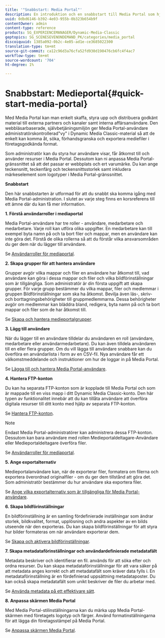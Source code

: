 ```yaml
---
title: '"Snabbstart: Media Portal"'
description: En introduktion och en snabbstart till Media Portal som hjälper dig att komma igång snabbt med Media Portal-teknik och -administration.
uuid: 0dbd6146-b392-4e03-955b-0b323b654b9f
contentOwner: admin
content-type: reference
products: SG_EXPERIENCEMANAGER/Dynamic-Media-Classic
geptopics: SG_SCENESEVENONDEMAND_PK/categories/media_portal
discoiquuid: 1385a092-0b2c-4e05-ad1e-ce3685022300
translation-type: tm+mt
source-git-commit: ca12c96d3a76cfa52fd930d190476cb6fc4f4ac7
workflow-type: tm+mt
source-wordcount: '704'
ht-degree: 1%

---
```



# Snabbstart: Medieportal{#quick-start-media-portal}

Med Media Portal kan man enkelt skaffa, styra upp och distribuera godkänt material till externa partners och kanaler samt interna affärsanvändare. Den webbläsarbaserade, självbetjäningsmiljön ger Media Portal-användare administratörskontrollerad&quot;vy&quot; i Dynamic Media Classic-material så att de enkelt kan komma åt, söka, förhandsgranska och exportera mediefiler i företagsgodkända format.

Som administratör kan du styra hur användare visar, får åtkomst till och använder resurser i Media Portal. Dessutom kan ni anpassa Media Portal-gränssnittet så att det passar er webbplats och ert varumärke. Du kan ange teckensnitt, teckenfärg och teckensnittsstorlek samt inkludera märkeselement som logotyper i Media Portal-gränssnittet.

**Snabbstart**

Den här snabbstarten är utformad för att du snabbt ska komma igång med Media Portal-administration. I slutet av varje steg finns en korsreferens till ett ämne där du kan få mer information.

**1. Förstå användarroller i mediaportal**

Media Portal-användare har tre roller - användare, medarbetare och medarbetare. Varje roll kan utföra olika uppgifter. En medarbetare kan till exempel byta namn på och ta bort filer och mappar, men en användare kan inte göra det. Förstå de olika rollerna så att du förstår vilka ansvarsområden du ger dem när du lägger till användare.

Se [Användarroller för mediaportal](media-portal-user-roles.md#media_portal_user_roles).

**2. Skapa grupper för att hantera användare**

Grupper avgör vilka mappar och filer en användare har åtkomst till, vad användare kan göra i dessa mappar och filer och vilka bildförinställningar som är tillgängliga. Som administratör är din första uppgift att skapa grupper. För varje grupp bestämmer du vilka mappar, filer och medlemmar i gruppen Bildförinställningar som ska ha åtkomst. Bevilja även läs-, skriv- och borttagningsbehörigheter till gruppmedlemmarna. Dessa behörigheter avgör om medlemmar kan bläddra bland, redigera, byta namn på och ta bort mappar och filer som de har åtkomst till.

Se [Skapa och hantera medieportalgrupper](creating-media-portal-groups.md#creating_and_managing_media_portal_groups).

**3. Lägg till användare**

När du lägger till en användare tilldelar du användaren en roll (användare, medarbetare eller användarmedarbetare). Du kan även tilldela användaren till en eller flera grupper. Om du vill lägga till användare snabbare kan du överföra en användarlista i form av en CSV-fil. Nya användare får ett välkomstmeddelande och instruktioner om hur de loggar in på Media Portal.

Se [Lägga till och hantera Media Portal-användare](adding-media-portal-users.md#adding_and_managing_media_portal_users).

**4. Hantera FTP-konton**

Du kan ha separata FTP-konton som är kopplade till Media Portal och som är mappade till en viss mapp i ditt Dynamic Media Classic-konto. Den här typen av funktionalitet innebär att du kan tillåta användare att överföra digitala resurser till ditt konto med hjälp av separata FTP-konton.

Se [Hantera FTP-konton](ftp-accounts.md#managing_ftp_accounts).

>[!NOTE]
>
>Endast Media Portal-administratörer kan administrera dessa FTP-konton. Dessutom kan bara användare med rollen Medieportaldeltagare-Användare eller Medieportaldeltagare överföra filer.

Se [Användarroller för mediaportal](media-portal-user-roles.md#media_portal_user_roles).

**5. Ange exportalternativ**

Medieportalanvändare kan, när de exporterar filer, formatera om filerna och exportera överordnad originalfiler - om du ger dem tillstånd att göra det. Som administratör bestämmer du hur användare ska exportera filer.

Se [Ange vilka exportalternativ som är tillgängliga för Media Portal-användare](specifying-export-options-available-media.md#specifying_export_options_available_to_media_portal_users).

**6. Skapa bildförinställningar**

En bildförinställning är en samling fördefinierade inställningar som ändrar storlek, bildkvalitet, format, upplösning och andra aspekter av en bilds utseende när den exporteras. Du kan skapa bildförinställningar för att styra hur bilder formateras om när användare exporterar dem.

Se [Skapa och aktivera bildförinställningar](creating-enabling-image-presets.md#creating_and_enabling_image_presets).

**7. Skapa metadataförinställningar och användardefinierade metadatafält**

Metadata beskriver och identifierar en fil. används för att söka efter och ordna resurser. Du kan skapa metadataförinställningar för att vara säker på att metadata anges korrekt och att metadatafält som kräver data fylls i. En metadataförinställning är en fördefinierad uppsättning metadataposter. Du kan också skapa metadatafält som unikt beskriver de filer du arbetar med.

Se [Använda metadata på ett effektivare sätt](making-efficient-metadata.md#making_more_efficient_use_of_metadata).

**8. Anpassa skärmen Media Portal**

Med Media Portal-stilinställningarna kan du märka upp Media Portal-skärmen med företagets logotyp och färger. Använd formatinställningarna för att lägga din företagsstämpel på Media Portal.

Se [Anpassa skärmen Media Portal](customizing-media-portal-screen.md#customizing_the_media_portal_screen).
